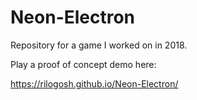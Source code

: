 # Neon-Electron
Repository for a game I worked on in 2018. 

Play a proof of concept demo here:

https://rilogosh.github.io/Neon-Electron/


